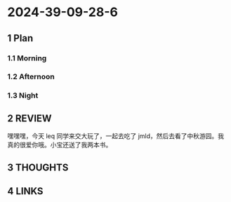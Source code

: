 # 2024-39-09-28-6

## 1 Plan

### 1.1 Morning

### 1.2 Afternoon

### 1.3 Night

## 2 REVIEW

嘿嘿嘿，今天 leq 同学来交大玩了，一起去吃了 jmld，然后去看了中秋游园。我真的很爱你哦。小宝还送了我两本书。

## 3 THOUGHTS

## 4 LINKS

